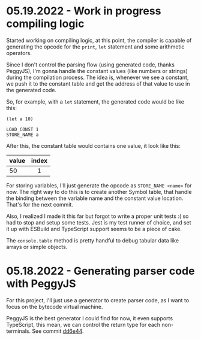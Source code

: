 # 05.19.2022 - Work in progress compiling logic

Started working on compiling logic, at this point, the compiler is capable of generating
the opcode for the `print`, `let` statement and some arithmetic operators.

Since I don't control the parsing flow (using generated code, thanks PeggyJS), I'm gonna
handle the constant values (like numbers or strings) during the compilation process. The
idea is, whenever we see a constant, we push it to the constant table and get the address
of that value to use in the generated code.

So, for example, with a `let` statement, the generated code would be like this:

```
(let a 10)

LOAD_CONST 1
STORE_NAME a
```

After this, the constant table would contains one value, it look like this:

|value|index |
|:----|:----:|
|50   |1     |

For storing variables, I'll just generate the opcode as `STORE_NAME <name>` for now. The
right way to do this is to create another Symbol table, that handle the binding between
the variable name and the constant value location. That's for the next commit.

Also, I realized I made it this far but forgot to write a proper unit tests :( so had to
stop and setup some tests. Jest is my test runner of choice, and set it up with ESBuild
and TypeScript support seems to be a piece of cake.

The `console.table` method is pretty handful to debug tabular data like arrays or simple
objects.

# 05.18.2022 - Generating parser code with PeggyJS

For this project, I'll just use a generator to create parser code, as I want to focus on
the bytecode virtual machine.

PeggyJS is the best generator I could find for now, it even supports TypeScript, this mean,
we can control the return type for each non-terminals. See commit [dd6e44](https://github.com/huytd/toylisp/commit/dd6e4465338389a207cf9d1ed15e7e91da50490e).
